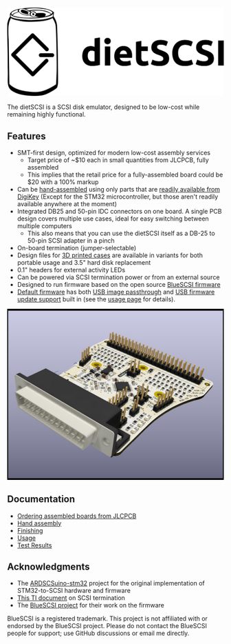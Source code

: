 ![dietSCSI logo](https://github.com/ArrestedLightning/dietSCSI/blob/main/docs/title.svg)

The dietSCSI is a SCSI disk emulator, designed to be low-cost while remaining highly functional.

Features
----------

* SMT-first design, optimized for modern low-cost assembly services
  * Target price of ~$10 each in small quantities from JLCPCB, fully assembled
  * This implies that the retail price for a fully-assembled board could be $20 with a 100% markup
* Can be [hand-assembled](https://youtu.be/Q2M2qIhKqx8) using only parts that are [readily available from DigiKey](https://www.digikey.com/short/dphdzd52) (Except for the STM32 microcontroller, but those aren't readily available anywhere at the moment)
* Integrated DB25 and 50-pin IDC connectors on one board.  A single PCB design covers multiple use cases, ideal for easy switching between multiple computers
  * This also means that you can use the dietSCSI itself as a DB-25 to 50-pin SCSI adapter in a pinch
* On-board termination (jumper-selectable)
* Design files for [3D printed cases](https://github.com/ArrestedLightning/dietSCSI/blob/main/Mechanical/README.md) are available in variants for both portable usage and 3.5" hard disk replacement
* 0.1" headers for external activity LEDs
* Can be powered via SCSI termination power or from an external source
* Designed to run firmware based on the open source [BlueSCSI firmware](https://github.com/erichelgeson/BlueSCSI/)
* [Default firmware](https://github.com/ArrestedLightning/dietSCSI_firmware/) has both [USB image passthrough](https://youtu.be/Y3mzckQU518) and [USB firmware update support](https://youtu.be/odwWRFDpAHM) built in (see the [usage page](https://github.com/ArrestedLightning/dietSCSI/blob/main/docs/usage.md) for details).

![dietSCSI PCB image](https://github.com/ArrestedLightning/dietSCSI/blob/main/docs/dietSCSI_render.jpg)

Documentation
--------
* [Ordering assembled boards from JLCPCB](https://github.com/ArrestedLightning/dietSCSI/blob/main/docs/ordering_boards.md)
* [Hand assembly](https://github.com/ArrestedLightning/dietSCSI/blob/main/docs/hand_assembly.md)
* [Finishing](https://github.com/ArrestedLightning/dietSCSI/blob/main/docs/finishing.md)
* [Usage](https://github.com/ArrestedLightning/dietSCSI/blob/main/docs/usage.md)
* [Test Results](https://github.com/ArrestedLightning/dietSCSI/blob/main/docs/testresults.md)

Acknowledgments
--------

* The [ARDSCSuino-stm32](https://github.com/ztto/ArdSCSino-stm32) project for the original implementation of STM32-to-SCSI hardware and firmware
* [This TI document](https://www.ti.com/lit/an/slla035/slla035.pdf) on SCSI termination
* The [BlueSCSI project](https://github.com/erichelgeson/BlueSCSI/) for their work on the firmware


BlueSCSI is a registered trademark.  This project is not affiliated with or endorsed by the BlueSCSI project.  Please do not contact the BlueSCSI people for support; use GitHub discussions or email me directly.
